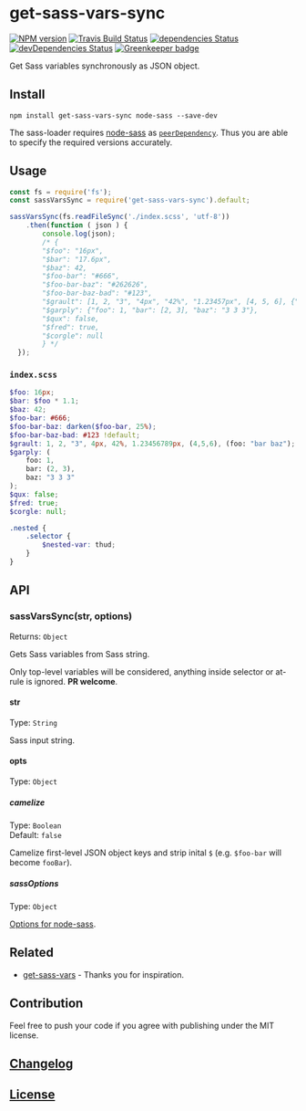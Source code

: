# get-sass-vars-sync

[![NPM version](https://img.shields.io/npm/v/get-sass-vars-sync.svg)](https://www.npmjs.org/package/get-sass-vars-sync) 
[![Travis Build Status](https://img.shields.io/travis/itgalaxy/get-sass-vars-sync/master.svg?label=build)](https://travis-ci.org/itgalaxy/get-sass-vars-sync) 
[![dependencies Status](https://david-dm.org/itgalaxy/get-sass-vars-sync/status.svg)](https://david-dm.org/itgalaxy/get-sass-vars-sync) 
[![devDependencies Status](https://david-dm.org/itgalaxy/get-sass-vars-sync/dev-status.svg)](https://david-dm.org/itgalaxy/get-sass-vars-sync?type=dev)
[![Greenkeeper badge](https://badges.greenkeeper.io/itgalaxy/get-sass-vars-sync.svg)](https://greenkeeper.io/)

Get Sass variables synchronously as JSON object.

## Install

```shell
npm install get-sass-vars-sync node-sass --save-dev
```

The sass-loader requires [node-sass](https://github.com/sass/node-sass) 
as [`peerDependency`](https://docs.npmjs.com/files/package.json#peerdependencies). 
Thus you are able to specify the required versions accurately.

## Usage

```js
const fs = require('fs');
const sassVarsSync = require('get-sass-vars-sync').default;

sassVarsSync(fs.readFileSync('./index.scss', 'utf-8'))
    .then(function ( json ) {
        console.log(json);
        /* {
        "$foo": "16px",
        "$bar": "17.6px",
        "$baz": 42,
        "$foo-bar": "#666",
        "$foo-bar-baz": "#262626",
        "$foo-bar-baz-bad": "#123",
        "$grault": [1, 2, "3", "4px", "42%", "1.23457px", [4, 5, 6], {"foo": "bar baz"}],
        "$garply": {"foo": 1, "bar": [2, 3], "baz": "3 3 3"},
        "$qux": false,
        "$fred": true,
        "$corgle": null
        } */
  });
```

### `index.scss`

```scss
$foo: 16px;
$bar: $foo * 1.1;
$baz: 42;
$foo-bar: #666;
$foo-bar-baz: darken($foo-bar, 25%);
$foo-bar-baz-bad: #123 !default;
$grault: 1, 2, "3", 4px, 42%, 1.23456789px, (4,5,6), (foo: "bar baz");
$garply: (
    foo: 1,
    bar: (2, 3),
    baz: "3 3 3"
);
$qux: false;
$fred: true;
$corgle: null;

.nested {
    .selector {
        $nested-var: thud;
    }
}
```

## API

### sassVarsSync(str, options)

Returns: `Object`

Gets Sass variables from Sass string.

Only top-level variables will be considered, anything inside selector or at-rule is ignored. **PR welcome**.

#### str

Type: `String`

Sass input string.

#### opts

Type: `Object`

##### camelize

Type: `Boolean`  
Default: `false`

Camelize first-level JSON object keys and strip inital `$` (e.g. `$foo-bar` will become `fooBar`).

##### sassOptions

Type: `Object`

[Options for node-sass](https://github.com/sass/node-sass#options).

## Related

-   [get-sass-vars](https://github.com/niksy/get-sass-vars) - Thanks you for inspiration.

## Contribution

Feel free to push your code if you agree with publishing under the MIT license.

## [Changelog](CHANGELOG.md)

## [License](LICENSE)
